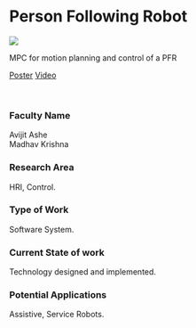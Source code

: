 # Person Following Robot

![](https://i.imgur.com/WchHF10.png)

MPC for motion planning and control of a PFR

[Poster](16.%20Person%20Following%20Robot.pdf)
[Video](https://youtu.be/ZK91gsnl_-8)

<br>


### Faculty Name

Avijit Ashe<br>
Madhav Krishna


### Research Area

HRI, Control.


### Type of Work

Software System.


### Current State of work

Technology designed and implemented.


### Potential Applications

Assistive, Service Robots.
